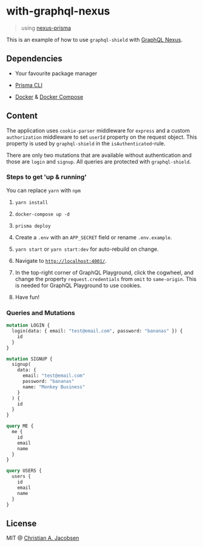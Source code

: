 # with-graphql-nexus

> using [nexus-prisma](https://github.com/prisma/nexus-prisma/)

This is an example of how to use `graphql-shield` with [GraphQL Nexus](https://nexus.js.org/).

## Dependencies

- Your favourite package manager

- [Prisma CLI](https://github.com/prisma/prisma/tree/master/cli)

- [Docker](https://docs.docker.com/install/) & [Docker Compose](https://docs.docker.com/compose/install/)

## Content

The application uses `cookie-parser` middleware for `express` and a custom `authorization` middleware to set `userId` property on the request object. This property is used by `graphql-shield` in the `isAuthenticated`-rule.

There are only two mutations that are available without authentication and those are `login` and `signup`. All queries are protected with `graphql-shield`.

### Steps to get 'up & running'

You can replace `yarn` with `npm`

1. `yarn install`

2. `docker-compose up -d`

3. `prisma deploy`

4. Create a `.env` with an `APP_SECRET` field or rename `.env.example`.

5. `yarn start` or `yarn start:dev` for auto-rebuild on change.

6. Navigate to [`http://localhost:4001/`](http://localhost:4001/).

7. In the top-right corner of GraphQL Playground, click the cogwheel, and change the property `request.credentials` from `omit` to `same-origin`. This is needed for GraphQL Playground to use cookies.

8. Have fun!

### Queries and Mutations

```graphql
mutation LOGIN {
  login(data: { email: "test@email.com", password: "bananas" }) {
    id
  }
}

mutation SIGNUP {
  signup(
    data: {
      email: "test@email.com"
      password: "bananas"
      name: "Monkey Business"
    }
  ) {
    id
  }
}

query ME {
  me {
    id
    email
    name
  }
}

query USERS {
  users {
    id
    email
    name
  }
}
```

## License

MIT @ [Christian A. Jacobsen](https://www.github.com/ChristianJacobsen/)
